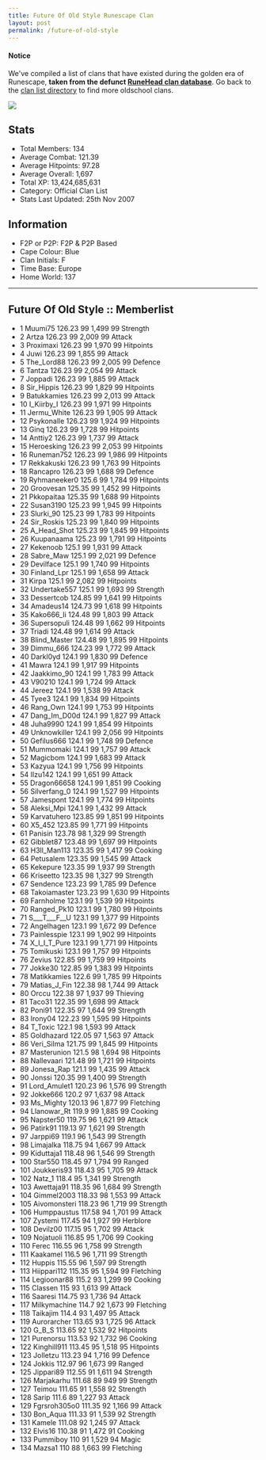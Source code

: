 ```yaml
---
title: Future Of Old Style Runescape Clan
layout: post
permalink: /future-of-old-style
---
```


#### Notice
We've compiled a list of clans that have existed during the golden era of Runescape, **taken from the defunct [RuneHead clan database](https://web.archive.org/web/20070108040636/http://runehead.com/)**. Go back to the [clan list directory](https://www.runescapehall.net/runescapeclans) to find more oldschool clans.

![](https://i.imgur.com/KVzrU35.gif)

## Stats

- Total Members: 134
- Average Combat: 121.39
- Average Hitpoints: 97.28
- Average Overall: 1,697
- Total XP: 13,424,685,631
- Category: Official Clan List
- Stats Last Updated: 25th Nov 2007

	
## Information

- F2P or P2P: F2P & P2P Based
- Cape Colour: Blue
- Clan Initials: F
- Time Base: Europe
- Home World: 137 

---

## Future Of Old Style :: Memberlist
- 1 	Muumi75 	126.23 	99 	1,499 	99 Strength	
- 2 	Artza 	126.23 	99 	2,009 	99 Attack	
- 3 	Proximaxi 	126.23 	99 	1,970 	99 Hitpoints	
- 4 	Juwi 	126.23 	99 	1,855 	99 Attack	
- 5 	The_Lord88 	126.23 	99 	2,005 	99 Defence	
- 6 	Tantza 	126.23 	99 	2,054 	99 Attack	
- 7 	Joppadi 	126.23 	99 	1,885 	99 Attack	
- 8 	Sir_Hippis 	126.23 	99 	1,829 	99 Hitpoints	
- 9 	Batukkamies 	126.23 	99 	2,013 	99 Attack	
- 10 	I_Kiirby_I 	126.23 	99 	1,971 	99 Hitpoints	
- 11 	Jermu_White 	126.23 	99 	1,905 	99 Attack	
- 12 	Psykonalle 	126.23 	99 	1,924 	99 Hitpoints	
- 13 	Ginq 	126.23 	99 	1,728 	99 Hitpoints	
- 14 	Anttiy2 	126.23 	99 	1,737 	99 Attack	
- 15 	Heroesking 	126.23 	99 	2,053 	99 Hitpoints	
- 16 	Runeman752 	126.23 	99 	1,986 	99 Hitpoints	
- 17 	Rekkakuski 	126.23 	99 	1,763 	99 Hitpoints	
- 18 	Rancapro 	126.23 	99 	1,688 	99 Defence	
- 19 	Ryhmaneeker0 	125.6 	99 	1,784 	99 Hitpoints	
- 20 	Groovesan 	125.35 	99 	1,452 	99 Hitpoints	
- 21 	Pkkopaitaa 	125.35 	99 	1,688 	99 Hitpoints	
- 22 	Susan3190 	125.23 	99 	1,945 	99 Hitpoints	
- 23 	Slurki_90 	125.23 	99 	1,783 	99 Hitpoints	
- 24 	Sir_Roskis 	125.23 	99 	1,840 	99 Hitpoints	
- 25 	A_Head_Shot 	125.23 	99 	1,845 	99 Hitpoints	
- 26 	Kuupanaama 	125.23 	99 	1,791 	99 Hitpoints	
- 27 	Kekenoob 	125.1 	99 	1,931 	99 Attack	
- 28 	Sabre_Maw 	125.1 	99 	2,021 	99 Defence	
- 29 	Devilface 	125.1 	99 	1,740 	99 Hitpoints	
- 30 	Finland_Lpr 	125.1 	99 	1,658 	99 Attack	
- 31 	Kirpa 	125.1 	99 	2,082 	99 Hitpoints	
- 32 	Undertake557 	125.1 	99 	1,693 	99 Strength	
- 33 	Dessertcob 	124.85 	99 	1,641 	99 Hitpoints	
- 34 	Amadeus14 	124.73 	99 	1,618 	99 Hitpoints	
- 35 	Kako666_Ii 	124.48 	99 	1,803 	99 Attack	
- 36 	Supersopuli 	124.48 	99 	1,662 	99 Hitpoints	
- 37 	Triadi 	124.48 	99 	1,614 	99 Attack	
- 38 	Blind_Master 	124.48 	99 	1,895 	99 Hitpoints	
- 39 	Dimmu_666 	124.23 	99 	1,772 	99 Attack	
- 40 	Darkl0yd 	124.1 	99 	1,830 	99 Defence	
- 41 	Mawra 	124.1 	99 	1,917 	99 Hitpoints	
- 42 	Jaakkimo_90 	124.1 	99 	1,783 	99 Attack	
- 43 	V90210 	124.1 	99 	1,724 	99 Attack	
- 44 	Jereez 	124.1 	99 	1,538 	99 Attack	
- 45 	Tyee3 	124.1 	99 	1,834 	99 Hitpoints	
- 46 	Rang_Own 	124.1 	99 	1,753 	99 Hitpoints	
- 47 	Dang_Im_D00d 	124.1 	99 	1,827 	99 Attack	
- 48 	Juha9990 	124.1 	99 	1,854 	99 Hitpoints	
- 49 	Unknowkiller 	124.1 	99 	2,056 	99 Hitpoints	
- 50 	Gefilus666 	124.1 	99 	1,748 	99 Defence	
- 51 	Mummomaki 	124.1 	99 	1,757 	99 Attack	
- 52 	Magicbom 	124.1 	99 	1,683 	99 Attack	
- 53 	Kazyua 	124.1 	99 	1,756 	99 Hitpoints	
- 54 	Ilzu142 	124.1 	99 	1,651 	99 Attack	
- 55 	Dragon66658 	124.1 	99 	1,851 	99 Cooking	
- 56 	Silverfang_0 	124.1 	99 	1,527 	99 Hitpoints	
- 57 	Jamespont 	124.1 	99 	1,774 	99 Hitpoints	
- 58 	Aleksi_Mpi 	124.1 	99 	1,432 	99 Attack	
- 59 	Karvatuhero 	123.85 	99 	1,851 	99 Hitpoints	
- 60 	X5_452 	123.85 	99 	1,771 	99 Hitpoints	
- 61 	Panisin 	123.78 	98 	1,329 	99 Strength	
- 62 	Gibblet87 	123.48 	99 	1,697 	99 Hitpoints	
- 63 	H3ll_Man113 	123.35 	99 	1,417 	99 Cooking	
- 64 	Petusalem 	123.35 	99 	1,545 	99 Attack	
- 65 	Kekepure 	123.35 	99 	1,937 	99 Strength	
- 66 	Kriseetto 	123.35 	98 	1,327 	99 Strength	
- 67 	Sendence 	123.23 	99 	1,785 	99 Defence	
- 68 	Takoiamaster 	123.23 	99 	1,630 	99 Hitpoints	
- 69 	Farnholme 	123.1 	99 	1,539 	99 Hitpoints	
- 70 	Ranged_Pk10 	123.1 	99 	1,780 	99 Hitpoints	
- 71 	S___T___F__U 	123.1 	99 	1,377 	99 Hitpoints	
- 72 	Angelhagen 	123.1 	99 	1,672 	99 Defence	
- 73 	Painlesspie 	123.1 	99 	1,902 	99 Hitpoints	
- 74 	X_I_I_T_Pure 	123.1 	99 	1,771 	99 Hitpoints	
- 75 	Tomikuski 	123.1 	99 	1,757 	99 Hitpoints	
- 76 	Zevius 	122.85 	99 	1,759 	99 Hitpoints	
- 77 	Jokke30 	122.85 	99 	1,383 	99 Hitpoints	
- 78 	Matikkamies 	122.6 	99 	1,785 	99 Hitpoints	
- 79 	Matias_J_Fin 	122.38 	98 	1,744 	99 Attack	
- 80 	Orccu 	122.38 	97 	1,937 	99 Thieving	
- 81 	Taco31 	122.35 	99 	1,698 	99 Attack	
- 82 	Poni91 	122.35 	97 	1,644 	99 Strength	
- 83 	Irony04 	122.23 	99 	1,595 	99 Hitpoints	
- 84 	T_Toxic 	122.1 	98 	1,593 	99 Attack	
- 85 	Goldhazard 	122.05 	97 	1,563 	97 Attack	
- 86 	Veri_Silma 	121.75 	99 	1,845 	99 Hitpoints	
- 87 	Masterunion 	121.5 	98 	1,694 	98 Hitpoints	
- 88 	Nallevaari 	121.48 	99 	1,721 	99 Hitpoints	
- 89 	Jonesa_Rap 	121.1 	99 	1,435 	99 Attack	
- 90 	Jonssi 	120.35 	99 	1,400 	99 Strength	
- 91 	Lord_Amulet1 	120.23 	96 	1,576 	99 Strength	
- 92 	Jokke666 	120.2 	97 	1,637 	98 Attack	
- 93 	Ms_Mighty 	120.13 	96 	1,877 	99 Fletching	
- 94 	Llanowar_Rt 	119.9 	99 	1,885 	99 Cooking	
- 95 	Napster50 	119.75 	96 	1,621 	99 Attack	
- 96 	Patirk91 	119.13 	97 	1,621 	99 Strength	
- 97 	Jarppi69 	119.1 	96 	1,543 	99 Strength	
- 98 	Limajalka 	118.75 	94 	1,667 	99 Attack
- 99 	Kiduttaja1 	118.48 	96 	1,546 	99 Strength
- 100 	Star550 	118.45 	97 	1,794 	99 Ranged	
- 101 	Joukkeris93 	118.43 	95 	1,705 	99 Attack	
- 102 	Natz_1 	118.4 	95 	1,341 	99 Strength	
- 103 	Awettaja91 	118.35 	96 	1,684 	99 Strength	
- 104 	Gimmel2003 	118.33 	98 	1,553 	99 Attack	
- 105 	Aivomonsteri 	118.23 	96 	1,719 	99 Strength	
- 106 	Humppaustus 	117.58 	94 	1,701 	99 Attack	
- 107 	Zystemi 	117.45 	94 	1,927 	99 Herblore	
- 108 	Devilz00 	117.15 	95 	1,702 	99 Attack	
- 109 	Nojatuoli 	116.85 	95 	1,706 	99 Cooking	
- 110 	Ferec 	116.55 	96 	1,758 	99 Strength	
- 111 	Kaakamel 	116.5 	96 	1,711 	99 Strength	
- 112 	Huppis 	115.55 	96 	1,597 	99 Strength	
- 113 	Hiippari112 	115.35 	95 	1,594 	99 Fletching	
- 114 	Legioonar88 	115.2 	93 	1,299 	99 Cooking	
- 115 	Classen 	115 	93 	1,613 	99 Attack	
- 116 	Saaresi 	114.75 	93 	1,736 	94 Attack	
- 117 	Milkymachine 	114.7 	92 	1,673 	99 Fletching	
- 118 	Taikajim 	114.4 	93 	1,497 	95 Attack	
- 119 	Aurorarcher 	113.65 	93 	1,725 	96 Attack	
- 120 	G_B_S 	113.65 	92 	1,532 	92 Hitpoints	
- 121 	Purenorsu 	113.53 	92 	1,732 	96 Cooking	
- 122 	Kinghill911 	113.45 	95 	1,518 	95 Hitpoints	
- 123 	Jolletzu 	113.23 	94 	1,716 	99 Defence	
- 124 	Jokkis 	112.97 	96 	1,673 	99 Ranged	
- 125 	Jippari89 	112.55 	91 	1,611 	94 Strength	
- 126 	Marjakarhu 	111.68 	89 	949 	99 Strength	
- 127 	Teimou 	111.65 	91 	1,558 	92 Strength	
- 128 	Sarip 	111.6 	89 	1,227 	93 Attack	
- 129 	Fgrsroh305o0 	111.35 	92 	1,166 	99 Attack	
- 130 	Bon_Aqua 	111.33 	91 	1,539 	92 Strength	
- 131 	Kamele 	111.08 	92 	1,245 	97 Attack	
- 132 	Elvis16 	110.38 	91 	1,472 	91 Cooking	
- 133 	Pummiboy 	110 	91 	1,529 	94 Magic	
- 134 	Mazsa1 	110 	88 	1,663 	99 Fletching
